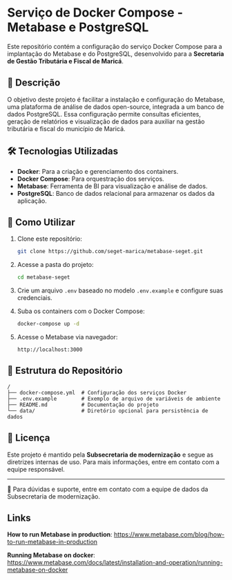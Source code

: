# Serviço de Docker Compose - Metabase e PostgreSQL

Este repositório contém a configuração do serviço Docker Compose para a implantação do Metabase e do PostgreSQL, desenvolvido para a **Secretaria de Gestão Tributária e Fiscal de Maricá**.

## 📌 Descrição

O objetivo deste projeto é facilitar a instalação e configuração do Metabase, uma plataforma de análise de dados open-source, integrada a um banco de dados PostgreSQL. Essa configuração permite consultas eficientes, geração de relatórios e visualização de dados para auxiliar na gestão tributária e fiscal do município de Maricá.

## 🛠 Tecnologias Utilizadas

- **Docker**: Para a criação e gerenciamento dos containers.
- **Docker Compose**: Para orquestração dos serviços.
- **Metabase**: Ferramenta de BI para visualização e análise de dados.
- **PostgreSQL**: Banco de dados relacional para armazenar os dados da aplicação.

## 🚀 Como Utilizar

1. Clone este repositório:
   ```sh
   git clone https://github.com/seget-marica/metabase-seget.git
   ```

2. Acesse a pasta do projeto:
   ```sh
   cd metabase-seget
   ```

3. Crie um arquivo `.env` baseado no modelo `.env.example` e configure suas credenciais.

4. Suba os containers com o Docker Compose:
   ```sh
   docker-compose up -d
   ```

5. Acesse o Metabase via navegador:
   ```
   http://localhost:3000
   ```
   
## 📌 Estrutura do Repositório

```
/
├── docker-compose.yml  # Configuração dos serviços Docker
├── .env.example        # Exemplo de arquivo de variáveis de ambiente
├── README.md           # Documentação do projeto
└── data/               # Diretório opcional para persistência de dados
```

## 📄 Licença

Este projeto é mantido pela **Subsecretaria de modernização** e segue as diretrizes internas de uso. Para mais informações, entre em contato com a equipe responsável.

---
📧 Para dúvidas e suporte, entre em contato com a equipe de dados da Subsecretaria de modernização.

## Links
**How to run Metabase in production**: https://www.metabase.com/blog/how-to-run-metabase-in-production

**Running Metabase on docker**: https://www.metabase.com/docs/latest/installation-and-operation/running-metabase-on-docker



